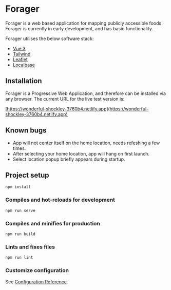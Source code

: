 # Forager

Forager is a web based application for mapping publicly accessible foods. Forager is currently in early development, and has basic functionality.

Forager utilises the below software stack:

- [Vue 3](https://v3.vuejs.org/)
- [Tailwind](https://tailwindcss.com/)
- [Leaflet](https://leafletjs.com/)
- [Localbase](https://github.com/dannyconnell/localbase)

## Installation

Forager is a Progressive Web Application, and therefore can be installed via any browser. The current URL for the live test version is:

[https://wonderful-shockley-3760b4.netlify.app](https://wonderful-shockley-3760b4.netlify.app)

## Known bugs

- App will not center itself on the home location, needs refeshing a few times.
- After selecting your home location, app will hang on first launch. 
- Select location popup briefly appears during startup.

## Project setup
```
npm install
```

### Compiles and hot-reloads for development
```
npm run serve
```

### Compiles and minifies for production
```
npm run build
```

### Lints and fixes files
```
npm run lint
```

### Customize configuration
See [Configuration Reference](https://cli.vuejs.org/config/).

